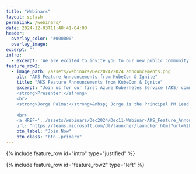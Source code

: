 ```yaml
---
title: "Webinars"
layout: splash
permalink: /webinars/
date: 2024-12-03T11:48:41-04:00
header:
  overlay_color: "#000000"
  overlay_image: 
excerpt: ""
intro: 
  - excerpt: 'We are excited to invite you to our new public community calls for Azure Kubernetes Service (AKS). These sessions will be a great opportunity to discuss the product roadmap, witness demos of new features, provide feedback, and get your product questions answered. '
feature_row2:
  - image_path: /assets/webinars/Dec2024/2024 announcements.png
    alt: "AKS Feature Announcements from KubeCon & Ignite"
    title: "AKS Feature Announcements from KubeCon & Ignite"
    excerpt: "Join us for our first Azure Kubernetes Service (AKS) community call on December 11th at 8 AM Pacific time. We'll be reviewing all the exciting announcements and updates from KubeCon North America and Microsoft Ignite. <br><br>
    <strong>Presenter:</strong>
    <br>
    <strong>Jorge Palma:</strong>&nbsp; Jorge is the Principal PM Lead for AKS (Azure Kubernetes Service) where he serves thousands of customers and mission critical application and helped lead the service to become the fastest growing service in Azure’s history. Formerly he was the Technical Lead for App Dev and DevOps with the Azure Global Black Belt team and has implemented and architected solutions in Azure since 2012, spanning across different roles from Services, Tech Evangelism and Tech Sales. He holds a MSc in Computer Engineering and has a mix of Dev and Ops background having worked as a full-stack developer before moving to a system administrator and later to a DevOps engineer role prior to joining Microsoft. He has founded two startups with successful exit throughout his career and has a passion for helping organizations and individuals grow and succeed leveraging the cloud and Kubernetes.
                
    <br>
    <a HREF='../assets/webinars/Dec2024/Dec11-Webinar-AKS_Feature_Announcements_from_KubeCon_Ignite .ics'>Add Event to my calendar</a>"
    url: "https://teams.microsoft.com/dl/launcher/launcher.html?url=%2F_%23%2Fl%2Fmeetup-join%2F19%3Ameeting_ODY4NmY0Y2YtNTdhNi00YTcxLWFhOGQtMzk4ODdmMDc1MDY0%40thread.v2%2F0%3Fcontext%3D%257b%2522Tid%2522%253a%252272f988bf-86f1-41af-91ab-2d7cd011db47%2522%252c%2522Oid%2522%253a%2522e3e368ba-66aa-4e1b-86f6-63f9c1a9ac62%2522%257d%26anon%3Dtrue&type=meetup-join&deeplinkId=e6d24a15-5066-42dc-8b79-ff49c1062d55&directDl=true&msLaunch=true&enableMobilePage=true&suppressPrompt=true"
    btn_label: "Join Now"
    btn_class: "btn--primary"
---
```


{% include feature_row id="intro" type="justified" %}


{% include feature_row id="feature_row2" type="left" %}